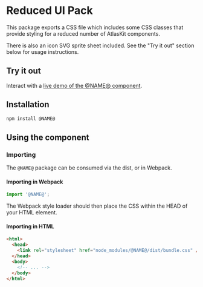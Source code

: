 # Reduced UI Pack

This package exports a CSS file which includes some CSS classes that provide styling for a reduced number of AtlasKit components.

There is also an icon SVG sprite sheet included. See the "Try it out" section below for usage instructions.

## Try it out

Interact with a [live demo of the @NAME@ component](https://aui-cdn.atlassian.com/atlaskit/stories/@NAME@/@VERSION@/).

## Installation

```sh
npm install @NAME@
```

## Using the component

### Importing

The `@NAME@` package can be consumed via the dist, or in Webpack.

#### Importing in Webpack

```js
import '@NAME@';
```

The Webpack style loader should then place the CSS within the HEAD of your HTML element.

#### Importing in HTML

```html
<html>
  <head>
    <link rel="stylesheet" href="node_modules/@NAME@/dist/bundle.css" />
  </head>
  <body>
    <!-- ... -->
  </body>
</html>
```
